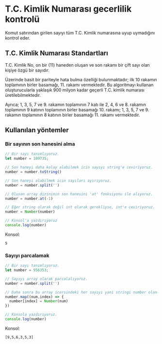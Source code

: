 # T.C. Kimlik Numarası gecerlilik kontrolü
Komut satırından girilen sayıyı tüm T.C. Kimlik numarasına uyup uymadığını kontrol eder.

## T.C. Kimlik Numarası Standartları
T.C. Kimlik No, on bir (11) haneden oluşan ve son rakamı bir çift sayı olan kişiye özgü bir sayıdır.

Üzerinde basit bir pariteyle hata bulma özelliği bulunmaktadır; ilk 10 rakamın toplamının birler basamağı, 11. rakamı vermektedir. Bu algoritmayı kullanan oluşturucularla yaklaşık 900 milyon kadar geçerli T.C. kimlik numarası üretilebilmektedir.

Ayrıca; 1, 3, 5, 7 ve 9. rakamın toplamının 7 katı ile 2, 4, 6 ve 8. rakamın toplamının 9 katının toplamının birler basamağı 10. rakamı; 1, 3, 5, 7 ve 9. rakamın toplamının 8 katının birler basamağı 11. rakamı vermektedir.

## Kullanılan yöntemler
### Bir sayının son hanesini alma
```js
// Bir sayı tanımlıyoruz.
let number = 109735;

// Son haneyi daha kolay alabilmek icin sayıyı string'e ceviriyoruz.
number = number.toString()

// Son haneyi alabilmek icin sayıları ayırıyoruz.
number = number.split('')

// Olusan array dizininin son hanesini 'at' fonksiyonu ile alıyoruz.
number = number.at(-1)

// Eğer string olarak değil int olarak gerekliyse, int'e ceviriyoruz.
number = Number(number)

// Konsol'a yazdırıyoruz
console.log(number)
```
Konsol:
```log
5
```
### Sayıyı parcalamak
```js
// Bir sayı tanımlıyoruz.
let number = 956353;

// Sayıyı array olarak parcalalıyoruz.
number = number.split('')

// Daha sonra bu array icersindeki her sayıyı yani stringi number olan hallerine ceviriyoruz.
number.map((num,index) => {
  number[index] = Number(num)
})

// Konsola yazdırıyoruz.
console.log(number)
```
Konsol: 
```log
[9,5,6,3,5,3]
```
